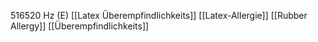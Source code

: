 516520 Hz (E)
[[Latex Überempfindlichkeits]]
[[Latex-Allergie]]
[[Rubber Allergy]]
[[Überempfindlichkeits]]